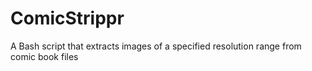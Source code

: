 # ComicStrippr
A Bash script that extracts images of a specified resolution range from comic book files

